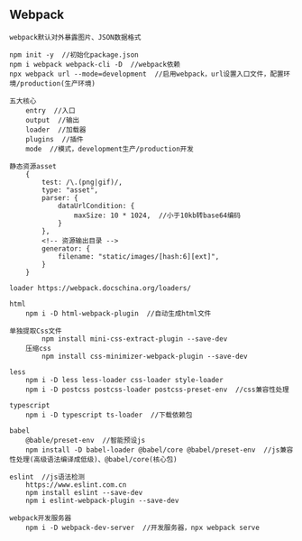 ## Webpack
    webpack默认对外暴露图片、JSON数据格式

    npm init -y  //初始化package.json
    npm i webpack webpack-cli -D  //webpack依赖
    npx webpack url --mode=development  //启用webpack，url设置入口文件，配置环境/production(生产环境)

    五大核心
        entry  //入口
        output  //输出
        loader  //加载器
        plugins  //插件
        mode  //模式，development生产/production开发
    
    静态资源asset
        {
            test: /\.(png|gif)/,
            type: "asset",
            parser: {
                dataUrlCondition: {
                    maxSize: 10 * 1024,  //小于10kb转base64编码
                }
            },
            <!-- 资源输出目录 -->
            generator: {
                filename: "static/images/[hash:6][ext]",
            }
        }

    loader https://webpack.docschina.org/loaders/

    html
        npm i -D html-webpack-plugin  //自动生成html文件

    单独提取Css文件
            npm install mini-css-extract-plugin --save-dev
        压缩css
            npm install css-minimizer-webpack-plugin --save-dev

    less
        npm i -D less less-loader css-loader style-loader
        npm i -D postcss postcss-loader postcss-preset-env  //css兼容性处理

    typescript
        npm i -D typescript ts-loader  //下载依赖包

    babel  
        @bable/preset-env  //智能预设js
        npm install -D babel-loader @babel/core @babel/preset-env  //js兼容性处理(高级语法编译成低级)、@babel/core(核心包)

    eslint  //js语法检测
        https://www.eslint.com.cn
        npm install eslint --save-dev
        npm i eslint-webpack-plugin --save-dev

    webpack开发服务器
        npm i -D webpack-dev-server  //开发服务器，npx webpack serve